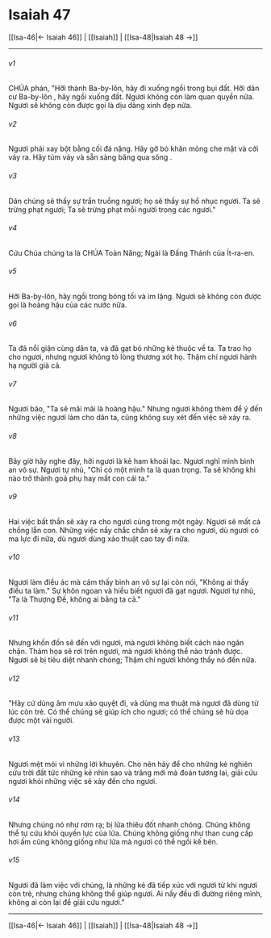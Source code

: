 # Isaiah 47

[[Isa-46|← Isaiah 46]] | [[Isaiah]] | [[Isa-48|Isaiah 48 →]]
***



###### v1 
CHÚA phán, "Hỡi thành Ba-by-lôn, hãy đi xuống ngồi trong bụi đất. Hỡi dân cư Ba-by-lôn , hãy ngồi xuống đất. Ngươi không còn làm quan quyền nữa. Ngươi sẽ không còn được gọi là dịu dàng xinh đẹp nữa. 

###### v2 
Ngươi phải xay bột bằng cối đá nặng. Hãy gỡ bỏ khăn mỏng che mặt và cởi váy ra. Hãy túm váy và sẵn sàng băng qua sông . 

###### v3 
Dân chúng sẽ thấy sự trần truồng ngươi; họ sẽ thấy sự hổ nhục ngươi. Ta sẽ trừng phạt ngươi; Ta sẽ trừng phạt mỗi người trong các ngươi." 

###### v4 
Cứu Chúa chúng ta là CHÚA Toàn Năng; Ngài là Đấng Thánh của Ít-ra-en. 

###### v5 
Hỡi Ba-by-lôn, hãy ngồi trong bóng tối và im lặng. Ngươi sẽ không còn được gọi là hoàng hậu của các nước nữa. 

###### v6 
Ta đã nổi giận cùng dân ta, và đã gạt bỏ những kẻ thuộc về ta. Ta trao họ cho ngươi, nhưng ngươi không tỏ lòng thương xót họ. Thậm chí ngươi hành hạ người già cả. 

###### v7 
Ngươi bảo, "Ta sẽ mãi mãi là hoàng hậu." Nhưng ngươi không thèm để ý đến những việc ngươi làm cho dân ta, cũng không suy xét đến việc sẽ xảy ra. 

###### v8 
Bây giờ hãy nghe đây, hỡi ngươi là kẻ ham khoái lạc. Ngươi nghĩ mình bình an vô sự. Ngươi tự nhủ, "Chỉ có một mình ta là quan trọng. Ta sẽ không khi nào trở thành goá phụ hay mất con cái ta." 

###### v9 
Hai việc bất thần sẽ xảy ra cho ngươi cùng trong một ngày. Ngươi sẽ mất cả chồng lẫn con. Những việc nầy chắc chắn sẽ xảy ra cho ngươi, dù ngươi có ma lực đi nữa, dù ngươi dùng xảo thuật cao tay đi nữa. 

###### v10 
Ngươi làm điều ác mà cảm thấy bình an vô sự lại còn nói, "Không ai thấy điều ta làm." Sự khôn ngoan và hiểu biết ngươi đã gạt ngươi. Ngươi tự nhủ, "Ta là Thượng Đế, không ai bằng ta cả." 

###### v11 
Nhưng khốn đốn sẽ đến với ngươi, mà ngươi không biết cách nào ngăn chận. Thảm họa sẽ rơi trên ngươi, mà ngươi không thể nào tránh được. Ngươi sẽ bị tiêu diệt nhanh chóng; Thậm chí ngươi không thấy nó đến nữa. 

###### v12 
"Hãy cứ dùng âm mưu xảo quyệt đi, và dùng ma thuật mà ngươi đã dùng từ lúc còn trẻ. Có thể chúng sẽ giúp ích cho ngươi; có thể chúng sẽ hù dọa được một vài người. 

###### v13 
Ngươi mệt mỏi vì những lời khuyên. Cho nên hãy để cho những kẻ nghiên cứu trời đất tức những kẻ nhìn sao và trăng mới mà đoán tương lai, giải cứu ngươi khỏi những việc sẽ xảy đến cho ngươi. 

###### v14 
Nhưng chúng nó như rơm rạ; bị lửa thiêu đốt nhanh chóng. Chúng không thể tự cứu khỏi quyền lực của lửa. Chúng không giống như than cung cấp hơi ấm cũng không giống như lửa mà ngươi có thể ngồi kế bên. 

###### v15 
Ngươi đã làm việc với chúng, là những kẻ đã tiếp xúc với ngươi từ khi ngươi còn trẻ, nhưng chúng không thể giúp ngươi. Ai nấy đều đi đường riêng mình, không ai còn lại để giải cứu ngươi."

***
[[Isa-46|← Isaiah 46]] | [[Isaiah]] | [[Isa-48|Isaiah 48 →]]
